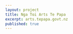 ```yaml
---
layout: project
title: Nga Toi Arts Te Papa
excerpt: arts.tepapa.govt.nz
published: true
---
```


<script type="application/json" class="data">
{
	"images": [{
		"src": "/assets/img/arts-te-papa/landscape-4col.homepage.jpg",
		"size": "landscape-4col"
	},{
		"src": "/assets/img/arts-te-papa/landscape-4col.objects.jpg",
		"size": "landscape-4col"
	},{
		"src": "/assets/img/arts-te-papa/lanscape-3col.exhibition.jpg",
		"size": "landscape-3col"
	},{
		"src": "/assets/img/arts-te-papa/portrait-3col.article.jpg",
		"size": "portrait-3col"
	},{
		"src": "/assets/img/arts-te-papa/portrait-3col.homepage.jpg",
		"size": "portrait-3col"
	},{
		"src": "/assets/img/arts-te-papa/square-2col.image-caption.jpg",
		"size": "square-2col"
	},{
		"src": "/assets/img/arts-te-papa/square-2col.object-title.jpg",
		"size": "square-2col"
	},{
		"src": "/assets/img/arts-te-papa/square-3col.art-news.jpg",
		"size": "square-3col"
	},{
		"src": "/assets/img/arts-te-papa/square-3col.exhibition.jpg",
		"size": "square-3col"
	},{
		"src": "/assets/img/arts-te-papa/square-3col.object-2.jpg",
		"size": "square-3col"
	},{
		"src": "/assets/img/arts-te-papa/square-3col.object.jpg",
		"size": "square-3col"
	}]
}
</script>